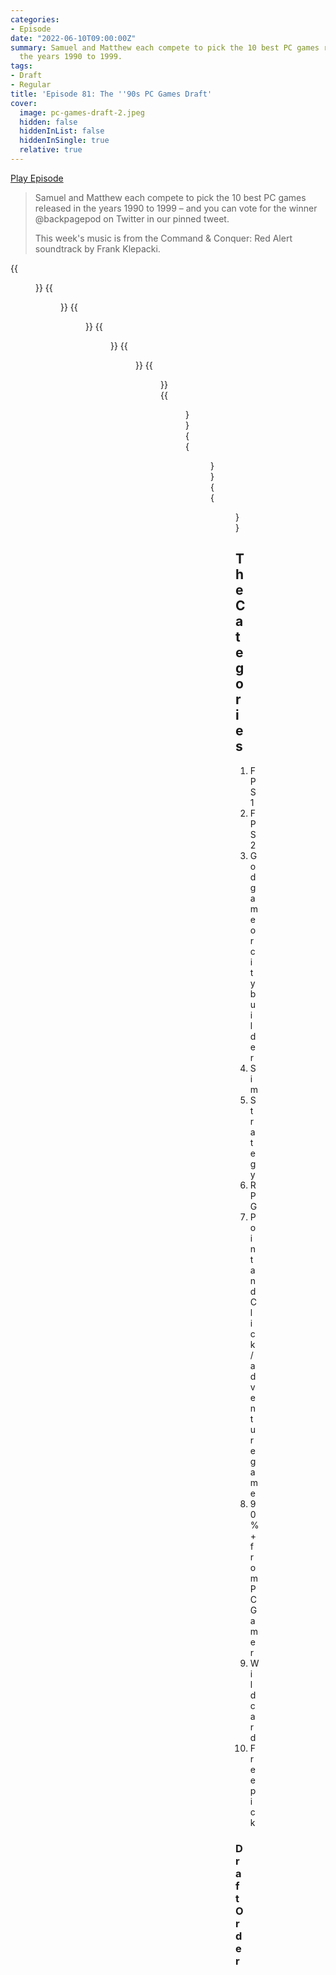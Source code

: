 ```yaml
---
categories:
- Episode
date: "2022-06-10T09:00:00Z"
summary: Samuel and Matthew each compete to pick the 10 best PC games released in
  the years 1990 to 1999.
tags:
- Draft
- Regular
title: 'Episode 81: The ''90s PC Games Draft'
cover: 
  image: pc-games-draft-2.jpeg
  hidden: false
  hiddenInList: false
  hiddenInSingle: true
  relative: true
---
```


[Play Episode](https://www.patreon.com/posts/episode-81-90s-67590615)
> Samuel and Matthew each compete to pick the 10 best PC games released in the years 1990 to 1999 – and you can vote for the winner @backpagepod on Twitter in our pinned tweet.
>
> This week's music is from the Command & Conquer: Red Alert soundtrack by Frank Klepacki.

{{<figure 
    src="come-dine-with-samuel.png" 
    alt="Come Dine With Samuel" >}}
{{<figure 
    src="pc-draft-mistake.png" 
    alt="My mistake was assuming Matthew would only pick games he had played." >}}
{{<figure 
    src="predator-draft.jpeg" 
    alt="Dutch Dillon Draft" >}}
{{<figure 
    src="freespace.jpeg" 
    alt="Freespace" >}}
{{<figure 
    src="command-and-conquer-draft.png" 
    alt="An Arrested Development meme" >}}
{{<figure 
    src="pc-games-draft-1.jpeg" 
    caption="Image Credit: JackyBoy34" 
    alt="Image Credit: JackyBoy34" >}}
{{<figure 
    src="pc-games-draft-2.jpeg" 
    caption="Image Credit: JackyBoy34" 
    alt="" >}}
{{<figure 
    src="tie-fighter-press-f.jpeg" 
    alt="Tie Fighter"
    caption="Image Credit: Samuel"  >}}
{{<figure 
    src="phoenix-tie-fighter.mp4" 
    alt="Tie Fighter"
    caption="Image Credit: jaybeedee"  >}}

## The Categories
1. FPS 1
2. FPS 2
3. God game or city builder
4. Sim
5. Strategy
6. RPG
7. Point and Click/adventure game
8. 90%+ from PC Gamer
9. Wild card
10. Free pick

### Draft Order

| Player     | Category                         | Pick                                  |
|------------|----------------------------------|---------------------------------------|
| Samuel     | RPG                              | Baldur's Gate                         |
| Matthew    | FPS 1                            | Half-Life                             |
| Matthew    | Sim                              | Star Wars: TIE Fighter                |
| Samuel     | Point and Click / Adventure Game | Grim Fandango                         |
| Samuel     | Strategy                         | Age of Empires 2: Age of Kings        |
| Matthew    | FPS 2                            | Thief Gold                            |
| Matthew    | RPG                              | Planescape: Torment                   |
| Samuel     | FPS 1                            | System Shock 2                        |
| Samuel     | God Game or City Builder         | RollerCoaster Tycoon                  |
| Matthew    | 90%+ from PC Gamer               | Blade Runner                          |
| Matthew    | Strategy                         | Command & Conquer: Red Alert          |
| Samuel     | 90%+ from PC Gamer               | Sid Meier's Alpha Centauri            |
| Samuel     | FPS 2                            | Star Wars Jedi Knight: Dark Forces II |
| Matthew    | God Game or City Builder         | Dungeon Keeper                        |
| Matthew    | Point and Click / Adventure Game | Gabriel Knight 2: The Beast Within    |
| Samuel     | Wild Card                        | FreeSpace 2                           |
| Samuel     | Free Pick                        | StarCraft                             |
| Matthew    | Free Pick                        | The Curse of Monkey Island            |
| Matthew    | Wild Card                        | Trespasser                            |
| Samuel     | Sim                              | Star Wars: X-Wing Alliance            |

### Picks

| Category                         | Samuel                                | Matthew                              |
|----------------------------------|---------------------------------------|--------------------------------------|
| FPS 1                            | System Shock 2                        | Half-Life                            |
| FPS 2                            | Star Wars Jedi Knight: Dark Forces II | Thief Gold                           |
| God Game or City Builder         | RollerCoaster Tycoon                  | Dungeon Keeper                       |
| Sim                              | Star Wars: X-Wing Alliance            | Star Wars: TIE Fighter               |
| Strategy                         | Age of Empires 2: Age of Kings        | Command & Conquer: Red Alert         |
| RPG                              | Baldur's Gate                         | Planescape: Torment                  |
| Point and Click / Adventure Game | Grim Fandango                         | Gabriel Knight 2: The Beast Within   | 
| 90%+ from PC Gamer               | Sid Meier's Alpha Centauri            | Blade Runner                         | 
| Wild Card                        | FreeSpace 2                           | Trespasser                           |
| Free Pick                        | StarCraft                             | The Curse of Monkey Island           |

### Results

- Samuel 40%
- **Matthew 60%**
- (422 votes)

### Lore
- Matthew picks TIE fighter - 45 mins. [Why this was a dagger in the heart](https://fxtwitter.com/BackPagePod/status/1726718306009403488?s=20)